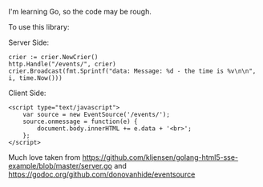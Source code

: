 I'm learning Go, so the code may be rough.

To use this library:

Server Side:

	crier := crier.NewCrier()
	http.Handle("/events/", crier)
	crier.Broadcast(fmt.Sprintf("data: Message: %d - the time is %v\n\n", i, time.Now()))

Client Side:

	<script type="text/javascript">
        var source = new EventSource('/events/');
        source.onmessage = function(e) {
            document.body.innerHTML += e.data + '<br>';
        };
    </script>


Much love taken from https://github.com/kljensen/golang-html5-sse-example/blob/master/server.go and https://godoc.org/github.com/donovanhide/eventsource